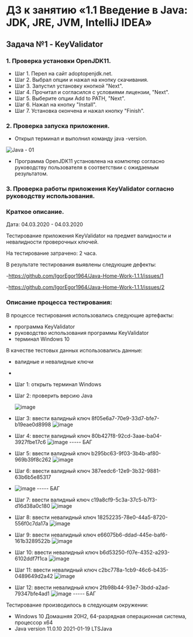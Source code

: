 # ДЗ к занятию «1.1 Введение в Java: JDK, JRE, JVM, IntelliJ IDEA»

## Задача №1 - KeyValidator

### 1. Проверка установки OpenJDK11.

- Шаг 1. Перел на сайт adoptopenjdk.net.
- Шаг 2. Выбрал опции и нажал на кнопку скачивания.
- Шаг 3. Запустил установку кнопкой "Next".
- Шаг 4. Прочитал и согласился с условиями лицензии, "Next".
- Шаг 5. Выберите опции Add to PATH, "Next".
- Шаг 6. Нажал на кнопку "Install".
- Шаг 7. Установка окончена и нажал кнопку "Finish".
 
### 2. Проверка запуска приложения.

- Открыл терминал и выполнил команду java -version.

![Java - 01](https://user-images.githubusercontent.com/77262709/109904663-4dd59800-7ce9-11eb-8a46-28467dd6843d.png)
- Программа OpenJDK11 установлена на компютер согласно руководству пользователя в соответствии с ожидаемым результатом.

### 3. Проверка работы приложения KeyValidator согласно руководству использования.

### Краткое описание.

Дата: 04.03.2020 - 04.03.2020

Тестирование приложения KeyValidator на предмет валидности и невалидности проверочных ключей.

На тестирование затрачено: 2 часа.

В результате тестирования выявлены следующие дефекты:

-https://github.com/IgorEgor1964/Java-Home-Work-1.1.1/issues/1

-https://github.com/IgorEgor1964/Java-Home-Work-1.1.1/issues/2

### Описание процесса тестирования:

В процессе тестирования использовались следующие артефакты:

- программа KeyValidator
- руководство использования программы KeyValidator
- терминал Windows 10

В качестве тестовых данных использовались данные:

- валидные и невалидные ключи
- 
- Шаг 1: открыть терминал Windows
- Шаг 2: проверить версию Java

  ![image](https://user-images.githubusercontent.com/77262709/109913870-7c0fa380-7cfa-11eb-967f-b8f763503b9e.png)
- Шаг 3: ввести валидный ключ 8f05e6a7-70e9-33d7-bfe7-b19eae0d8998 
  ![image](https://user-images.githubusercontent.com/77262709/109914150-14a62380-7cfb-11eb-88b9-f9a11b88c927.png)
- Шаг 4: ввести валидный ключ 80b427f8-92cd-3aae-ba04-3927fbe17c6
  ![image](https://user-images.githubusercontent.com/77262709/109914375-91390200-7cfb-11eb-9f0e-0fa8c1d8df36.png)  ----- БАГ
- Шаг 5: ввести валидный ключ b295bc63-9f03-3b4b-af80-969b39f8c262
  ![image](https://user-images.githubusercontent.com/77262709/109914496-d9582480-7cfb-11eb-9132-e22719fbd979.png)
- Шаг 6: ввести валидный ключ 387eedc6-12e9-3b32-9881-63b6b5e85317
- ![image](https://user-images.githubusercontent.com/77262709/109914727-54b9d600-7cfc-11eb-96c7-54d31cc7d09f.png)  ----- БАГ
- Шаг 7: ввести валидный ключ c19a8cf9-5c3a-37c5-b7f3-d16d38a0c180
  ![image](https://user-images.githubusercontent.com/77262709/109914960-baa65d80-7cfc-11eb-97c2-8cbcd66ee691.png)
- Шаг 8: ввести невалидный ключ 18252235-78e0-44a5-8720-556f0c7da17a
  ![image](https://user-images.githubusercontent.com/77262709/109915110-fa6d4500-7cfc-11eb-9b5c-d1a9a5d94ea7.png)
- Шаг 9: ввести невалидный ключ e66075b6-ddad-445e-baf6-161b3289522b
  ![image](https://user-images.githubusercontent.com/77262709/109915259-3bfdf000-7cfd-11eb-9d4b-bc721172bd83.png)
- Шаг 10: ввести невалидный ключ b6d53250-f07e-4352-a293-6102ddf7f1ca
  ![image](https://user-images.githubusercontent.com/77262709/109915416-8d0de400-7cfd-11eb-8755-ee2e4baa550d.png)
- Шаг 11: ввести невалидный ключ c2bc778a-1cb9-46c6-b435-0489649d2a42
  ![image](https://user-images.githubusercontent.com/77262709/109915518-b890ce80-7cfd-11eb-9dc5-d9946b4172f6.png)
- Шаг 12: ввести невалидный ключ 2fb98b44-93e7-3bdd-a2ad-79347bfe4ad1
  ![image](https://user-images.githubusercontent.com/77262709/109915658-e9710380-7cfd-11eb-8f95-144d3681f8cc.png)  ----- БАГ

Тестирование производилось в следующем окружении:

- Windows 10 Домашняя 20H2, 64-разрядная операционная система, процессор x64
- Java version 11.0.10 2021-01-19 LTSJava
